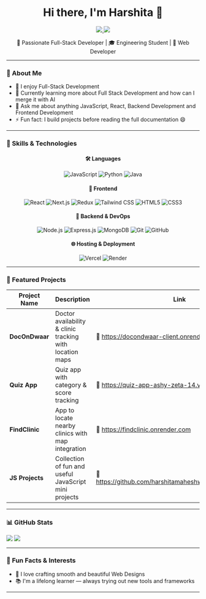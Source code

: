 <h1 align="center">Hi there, I'm Harshita 👋</h1>

<p align="center">
  <a href="https://www.linkedin.com/in/harshita-maheshwari-a0a654258" target="_blank">
    <img src="https://img.shields.io/badge/LinkedIn-%230077B5.svg?style=for-the-badge&logo=linkedin&logoColor=white" />
  </a>
  <a href="mailto:harshitamaheshwari762@gmail.com">
    <img src="https://img.shields.io/badge/Gmail-%23D14836.svg?style=for-the-badge&logo=gmail&logoColor=white" />
  </a>
</p>

<p align="center">
  🌟 Passionate Full-Stack Developer | 🎓 Engineering Student | 🤖 Web Developer
</p>

---

### 🧠 About Me

- 🎨 I enjoy Full-Stack Development  
- 🌱 Currently learning more about Full Stack Development and how can I merge it with AI  
- 💬 Ask me about anything JavaScript, React, Backend Development and Frontend Development 
- ⚡ Fun fact: I build projects before reading the full documentation 😄  

---

### 🚀 Skills & Technologies

<div align="center">

#### 🛠 Languages
![JavaScript](https://img.shields.io/badge/-JavaScript-F7DF1E?style=flat&logo=javascript&logoColor=black)
![Python](https://img.shields.io/badge/-Python-3776AB?style=flat&logo=python&logoColor=white)
![Java](https://img.shields.io/badge/-Java-007396?style=flat&logo=java)

#### 🧰 Frontend
![React](https://img.shields.io/badge/-React-61DAFB?style=flat&logo=react&logoColor=black)
![Next.js](https://img.shields.io/badge/-Next.js-000000?style=flat&logo=next.js)
![Redux](https://img.shields.io/badge/-Redux-764ABC?style=flat&logo=redux&logoColor=white)
![Tailwind CSS](https://img.shields.io/badge/-Tailwind%20CSS-06B6D4?style=flat&logo=tailwind-css)
![HTML5](https://img.shields.io/badge/-HTML5-E34F26?style=flat&logo=html5&logoColor=white)
![CSS3](https://img.shields.io/badge/-CSS3-1572B6?style=flat&logo=css3)

#### 🔧 Backend & DevOps
![Node.js](https://img.shields.io/badge/-Node.js-339933?style=flat&logo=node.js&logoColor=white)
![Express.js](https://img.shields.io/badge/-Express.js-000000?style=flat&logo=express&logoColor=white)
![MongoDB](https://img.shields.io/badge/-MongoDB-47A248?style=flat&logo=mongodb&logoColor=white)
![Git](https://img.shields.io/badge/-Git-F05032?style=flat&logo=git&logoColor=white)
![GitHub](https://img.shields.io/badge/-GitHub-181717?style=flat&logo=github)

#### 🌐 Hosting & Deployment
![Vercel](https://img.shields.io/badge/-Vercel-000000?style=flat&logo=vercel)
![Render](https://img.shields.io/badge/-Netlify-00C7B7?style=flat&logo=netlify)

</div>

---

### 🌟 Featured Projects

| Project Name        | Description                                               | Link     |
|---------------------|-----------------------------------------------------------|----------|
| **DocOnDwaar**       | Doctor availability & clinic tracking with location maps | 🔗 https://docondwaar-client.onrender.com |
| **Quiz App**         | Quiz app with category & score tracking                  | 🔗 https://quiz-app-ashy-zeta-14.vercel.app/ |
| **FindClinic**       | App to locate nearby clinics with map integration        | 🔗 https://findclinic.onrender.com |
| **JS Projects**      | Collection of fun and useful JavaScript mini projects    | 🔗 https://github.com/harshitamaheshwari123/JSPROJECTS|

---

   ### 📊 GitHub Stats

<img src="https://github-readme-stats.vercel.app/api?username=harshitamaheshwari123&show_icons=true&count_private=true&theme=radical" />

<img src="https://github-readme-stats.vercel.app/api/top-langs/?username=harshitamaheshwari123&layout=compact&theme=radical" />


---

### 🎨 Fun Facts & Interests

- 🎨 I love crafting smooth and beautiful Web Designs
- 📚 I'm a lifelong learner — always trying out new tools and frameworks

---

